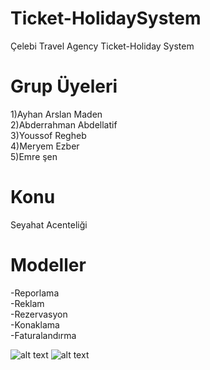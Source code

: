 # Ticket-HolidaySystem
Çelebi Travel Agency Ticket-Holiday System




# Grup Üyeleri
1)Ayhan Arslan Maden <br>
2)Abderrahman Abdellatif<br>
3)Youssof Regheb<br>
4)Meryem Ezber<br>
5)Emre şen<br>

# Konu
Seyahat Acenteliği

# Modeller
-Reporlama<br>
-Reklam<br>
-Rezervasyon<br>
-Konaklama<br>
-Faturalandırma<br>

![alt text](https://github.com/Meryem-Ezber/Ticket-HolidaySystem/blob/master/Fotog%CC%86raf1.png)
![alt text](https://github.com/Meryem-Ezber/Ticket-HolidaySystem/blob/master/Fotog%CC%86raf2.png)
